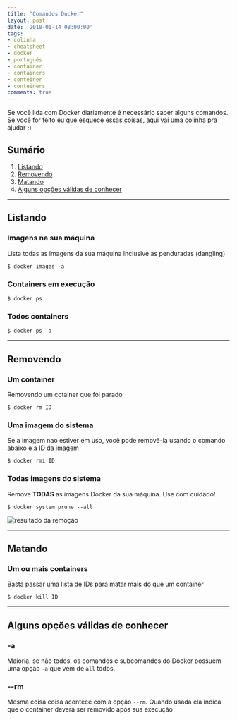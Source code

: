```yaml
---
title: "Comandos Docker"
layout: post
date: '2018-01-14 08:00:00'
tags:
- colinha
- cheatsheet
- docker
- português
- container
- containers
- conteiner
- conteiners
comments: true
---
```


Se você lida com Docker diariamente é necessário saber alguns comandos. Se você for feito eu que esquece essas coisas, aqui vai uma colinha pra ajudar ;)

## Sumário
<!--toc-->
1. [Listando](#listando)
1. [Removendo](#removendo)
1. [Matando](#matando)
1. [Alguns opções válidas de conhecer](#opcoes)
<!--end toc-->

---

<h2 id="listando">Listando</h2>

### Imagens na sua máquina
Lista todas as imagens da sua máquina inclusive as penduradas (dangling)

``` console
$ docker images -a
```

### Containers em execução

``` console
$ docker ps
```

### Todos containers

``` console
$ docker ps -a
```

---

<h2 id="removendo">Removendo</h2>

### Um container
Removendo um cotainer que foi parado

``` console
$ docker rm ID
```

### Uma imagem do sistema
Se a imagem nao estiver em uso, você pode removê-la usando o comando abaixo e a ID da imagem

``` console
$ docker rmi ID
```

### Todas imagens do sistema
Remove **TODAS** as imagens Docker da sua máquina. Use com cuidado!

``` console
$ docker system prune --all
```
![resultado da remoção](https://i.imgur.com/BCPzKXW.png)

---

<h2 id="matando">Matando</h2>

### Um ou mais containers
Basta passar uma lista de IDs para matar mais do que um container

``` console
$ docker kill ID
```

---

<h2 id="opcoes">Alguns opções válidas de conhecer</h2>

### -a
Maioria, se não todos, os comandos e subcomandos do Docker possuem uma opção `-a` que vem de `all` todos.

### --rm
Mesma coisa coisa acontece com a opção `--rm`. Quando usada ela indica que o container deverá ser removido após sua execução
